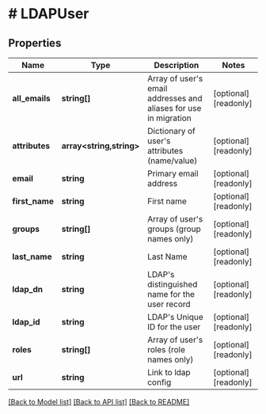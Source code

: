 # # LDAPUser

## Properties

Name | Type | Description | Notes
------------ | ------------- | ------------- | -------------
**all_emails** | **string[]** | Array of user&#39;s email addresses and aliases for use in migration | [optional] [readonly]
**attributes** | **array<string,string>** | Dictionary of user&#39;s attributes (name/value) | [optional] [readonly]
**email** | **string** | Primary email address | [optional] [readonly]
**first_name** | **string** | First name | [optional] [readonly]
**groups** | **string[]** | Array of user&#39;s groups (group names only) | [optional] [readonly]
**last_name** | **string** | Last Name | [optional] [readonly]
**ldap_dn** | **string** | LDAP&#39;s distinguished name for the user record | [optional] [readonly]
**ldap_id** | **string** | LDAP&#39;s Unique ID for the user | [optional] [readonly]
**roles** | **string[]** | Array of user&#39;s roles (role names only) | [optional] [readonly]
**url** | **string** | Link to ldap config | [optional] [readonly]

[[Back to Model list]](../../README.md#models) [[Back to API list]](../../README.md#endpoints) [[Back to README]](../../README.md)
